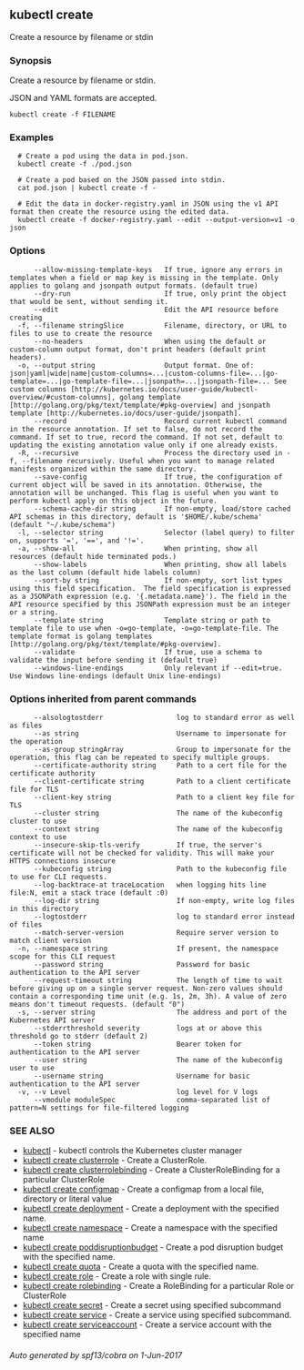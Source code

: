 ## kubectl create

Create a resource by filename or stdin

### Synopsis


Create a resource by filename or stdin. 

JSON and YAML formats are accepted.

```
kubectl create -f FILENAME
```

### Examples

```
  # Create a pod using the data in pod.json.
  kubectl create -f ./pod.json
  
  # Create a pod based on the JSON passed into stdin.
  cat pod.json | kubectl create -f -
  
  # Edit the data in docker-registry.yaml in JSON using the v1 API format then create the resource using the edited data.
  kubectl create -f docker-registry.yaml --edit --output-version=v1 -o json
```

### Options

```
      --allow-missing-template-keys   If true, ignore any errors in templates when a field or map key is missing in the template. Only applies to golang and jsonpath output formats. (default true)
      --dry-run                       If true, only print the object that would be sent, without sending it.
      --edit                          Edit the API resource before creating
  -f, --filename stringSlice          Filename, directory, or URL to files to use to create the resource
      --no-headers                    When using the default or custom-column output format, don't print headers (default print headers).
  -o, --output string                 Output format. One of: json|yaml|wide|name|custom-columns=...|custom-columns-file=...|go-template=...|go-template-file=...|jsonpath=...|jsonpath-file=... See custom columns [http://kubernetes.io/docs/user-guide/kubectl-overview/#custom-columns], golang template [http://golang.org/pkg/text/template/#pkg-overview] and jsonpath template [http://kubernetes.io/docs/user-guide/jsonpath].
      --record                        Record current kubectl command in the resource annotation. If set to false, do not record the command. If set to true, record the command. If not set, default to updating the existing annotation value only if one already exists.
  -R, --recursive                     Process the directory used in -f, --filename recursively. Useful when you want to manage related manifests organized within the same directory.
      --save-config                   If true, the configuration of current object will be saved in its annotation. Otherwise, the annotation will be unchanged. This flag is useful when you want to perform kubectl apply on this object in the future.
      --schema-cache-dir string       If non-empty, load/store cached API schemas in this directory, default is '$HOME/.kube/schema' (default "~/.kube/schema")
  -l, --selector string               Selector (label query) to filter on, supports '=', '==', and '!='.
  -a, --show-all                      When printing, show all resources (default hide terminated pods.)
      --show-labels                   When printing, show all labels as the last column (default hide labels column)
      --sort-by string                If non-empty, sort list types using this field specification.  The field specification is expressed as a JSONPath expression (e.g. '{.metadata.name}'). The field in the API resource specified by this JSONPath expression must be an integer or a string.
      --template string               Template string or path to template file to use when -o=go-template, -o=go-template-file. The template format is golang templates [http://golang.org/pkg/text/template/#pkg-overview].
      --validate                      If true, use a schema to validate the input before sending it (default true)
      --windows-line-endings          Only relevant if --edit=true. Use Windows line-endings (default Unix line-endings)
```

### Options inherited from parent commands

```
      --alsologtostderr                  log to standard error as well as files
      --as string                        Username to impersonate for the operation
      --as-group stringArray             Group to impersonate for the operation, this flag can be repeated to specify multiple groups.
      --certificate-authority string     Path to a cert file for the certificate authority
      --client-certificate string        Path to a client certificate file for TLS
      --client-key string                Path to a client key file for TLS
      --cluster string                   The name of the kubeconfig cluster to use
      --context string                   The name of the kubeconfig context to use
      --insecure-skip-tls-verify         If true, the server's certificate will not be checked for validity. This will make your HTTPS connections insecure
      --kubeconfig string                Path to the kubeconfig file to use for CLI requests.
      --log-backtrace-at traceLocation   when logging hits line file:N, emit a stack trace (default :0)
      --log-dir string                   If non-empty, write log files in this directory
      --logtostderr                      log to standard error instead of files
      --match-server-version             Require server version to match client version
  -n, --namespace string                 If present, the namespace scope for this CLI request
      --password string                  Password for basic authentication to the API server
      --request-timeout string           The length of time to wait before giving up on a single server request. Non-zero values should contain a corresponding time unit (e.g. 1s, 2m, 3h). A value of zero means don't timeout requests. (default "0")
  -s, --server string                    The address and port of the Kubernetes API server
      --stderrthreshold severity         logs at or above this threshold go to stderr (default 2)
      --token string                     Bearer token for authentication to the API server
      --user string                      The name of the kubeconfig user to use
      --username string                  Username for basic authentication to the API server
  -v, --v Level                          log level for V logs
      --vmodule moduleSpec               comma-separated list of pattern=N settings for file-filtered logging
```

### SEE ALSO
* [kubectl](kubectl.md)	 - kubectl controls the Kubernetes cluster manager
* [kubectl create clusterrole](kubectl_create_clusterrole.md)	 - Create a ClusterRole.
* [kubectl create clusterrolebinding](kubectl_create_clusterrolebinding.md)	 - Create a ClusterRoleBinding for a particular ClusterRole
* [kubectl create configmap](kubectl_create_configmap.md)	 - Create a configmap from a local file, directory or literal value
* [kubectl create deployment](kubectl_create_deployment.md)	 - Create a deployment with the specified name.
* [kubectl create namespace](kubectl_create_namespace.md)	 - Create a namespace with the specified name
* [kubectl create poddisruptionbudget](kubectl_create_poddisruptionbudget.md)	 - Create a pod disruption budget with the specified name.
* [kubectl create quota](kubectl_create_quota.md)	 - Create a quota with the specified name.
* [kubectl create role](kubectl_create_role.md)	 - Create a role with single rule.
* [kubectl create rolebinding](kubectl_create_rolebinding.md)	 - Create a RoleBinding for a particular Role or ClusterRole
* [kubectl create secret](kubectl_create_secret.md)	 - Create a secret using specified subcommand
* [kubectl create service](kubectl_create_service.md)	 - Create a service using specified subcommand.
* [kubectl create serviceaccount](kubectl_create_serviceaccount.md)	 - Create a service account with the specified name

###### Auto generated by spf13/cobra on 1-Jun-2017
